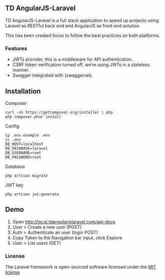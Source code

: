 ## TD AngularJS-Laravel

TD AngularJS-Laravel is a full stack application to speed up projects using Laravel as RESTful back end and AngularJS as front end solution.

This has been created focus to follow the best practices on both platforms.

### Features


- JWTs provider, this is a middleware for API authentication.
- CSRF token verification turned off, we’re using JWTs in a stateless manner.
- Swagger Integrated with (swaggervel).


## Installation

Composer

```
curl -sS https://getcomposer.org/installer | php
php composer.phar install

```

Config

```
cp .env.example .env
vi .env
DB_HOST=localhost
DB_DATABASE=laravel
DB_USERNAME=root
DB_PASSWORD=root
```

Database

```
php artisan migrate
```

JWT key

```
php artisan jwt:generate
```

## Demo

1. Open http://local.tdangularjslaravel.com/api-docs
2. User > Create a new user (POST)
3. Auth > Authenticate an user (login POST)
4. Copy Token to the Navigation bar input, click Explore
5. User > List users (GET)




### License

The Laravel framework is open-sourced software licensed under the [MIT license](http://opensource.org/licenses/MIT)
